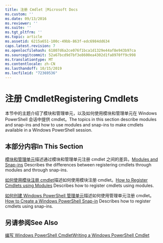 ```yaml
---
title: 注册 Cmdlet |Microsoft Docs
ms.custom: ''
ms.date: 09/13/2016
ms.reviewer: ''
ms.suite: ''
ms.tgt_pltfrm: ''
ms.topic: article
ms.assetid: 6215a651-100c-49bb-863f-edc6984dd634
caps.latest.revision: 7
ms.openlocfilehash: 61807d6a2ce076f1bca1d1329e44af8e943b97ca
ms.sourcegitcommit: 52a67bcd9d7bf3e8600ea4302d1fa8970ff9c998
ms.translationtype: MT
ms.contentlocale: zh-CN
ms.lasthandoff: 10/15/2019
ms.locfileid: "72369536"
---
```

# <a name="registering-cmdlets"></a><span data-ttu-id="670a2-102">注册 Cmdlet</span><span class="sxs-lookup"><span data-stu-id="670a2-102">Registering Cmdlets</span></span>

<span data-ttu-id="670a2-103">本节中的主题介绍了模块和管理单元，以及如何使用模块和管理单元在 Windows PowerShell 会话中提供 cmdlet。</span><span class="sxs-lookup"><span data-stu-id="670a2-103">The topics in this section describe modules and snap-ins and how to use modules and snap-ins to make cmdlets available in a Windows PowerShell session.</span></span>

## <a name="in-this-section"></a><span data-ttu-id="670a2-104">本部分内容</span><span class="sxs-lookup"><span data-stu-id="670a2-104">In This Section</span></span>

<span data-ttu-id="670a2-105">[模块和管理单元](./modules-and-snap-ins.md)描述通过模块和管理单元注册 cmdlet 之间的差异。</span><span class="sxs-lookup"><span data-stu-id="670a2-105">[Modules and Snap-ins](./modules-and-snap-ins.md) Describes the differences between registering cmdlets through modules and through snap-ins.</span></span>

<span data-ttu-id="670a2-106">[如何使用模块注册 cmdlet](./how-to-import-cmdlets-using-modules.md)描述如何使用模块注册 cmdlet。</span><span class="sxs-lookup"><span data-stu-id="670a2-106">[How to Register Cmdlets using Modules](./how-to-import-cmdlets-using-modules.md) Describes how to register cmdlets using modules.</span></span>

<span data-ttu-id="670a2-107">[如何创建 Windows PowerShell 管理单元](./how-to-create-a-windows-powershell-snap-in.md)描述如何使用管理单元注册 cmdlet。</span><span class="sxs-lookup"><span data-stu-id="670a2-107">[How to Create a Windows PowerShell Snap-in](./how-to-create-a-windows-powershell-snap-in.md) Describes how to register cmdlets using snap-ins.</span></span>

## <a name="see-also"></a><span data-ttu-id="670a2-108">另请参阅</span><span class="sxs-lookup"><span data-stu-id="670a2-108">See Also</span></span>

[<span data-ttu-id="670a2-109">编写 Windows PowerShell Cmdlet</span><span class="sxs-lookup"><span data-stu-id="670a2-109">Writing a Windows PowerShell Cmdlet</span></span>](./writing-a-windows-powershell-cmdlet.md)
